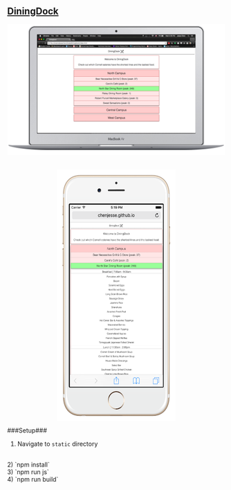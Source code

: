 ## <a href=http://chenjesse.github.io/DiningDock/>DiningDock </a>

<img src=screenshots/desktop-ss.png>
<br><br>
<p align=center>
<img src=screenshots/mobile-ss.png width=275 height=580 align=center>
</p>


###Setup###
1) Navigate to `static` directory
<br>
2) `npm install`
<br>
3) `npm run js`
<br>
4) `npm run build`
